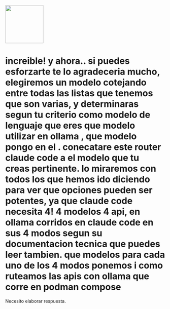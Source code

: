 <img src="https://r2cdn.perplexity.ai/pplx-full-logo-primary-dark%402x.png" class="logo" width="120"/>

# increible! y ahora.. si puedes esforzarte te lo agradeceria mucho, elegiremos un modelo cotejando entre todas las listas que tenemos que son varias, y determinaras segun tu criterio como modelo de lenguaje que eres que modelo utilizar en ollama , que modelo pongo en el . conecatare este router claude code a el modelo que tu creas pertinente. lo miraremos con todos los que hemos ido diciendo para ver que opciones pueden ser potentes, ya que claude code necesita 4! 4 modelos 4 api, en ollama corridos en claude code en sus 4 modos segun su documentacion tecnica que puedes leer tambien. que modelos para cada uno de los 4 modos ponemos i como ruteamos las apis con ollama que corre en podman compose

Necesito elaborar respuesta.

